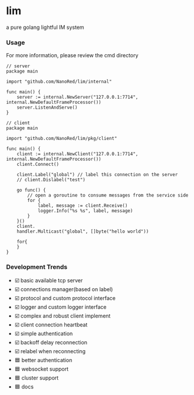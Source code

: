 # lim
a pure golang lightful IM system
### Usage
For more information, please review the cmd directory
```golang
// server
package main

import "github.com/NanoRed/lim/internal"

func main() {
    server := internal.NewServer("127.0.0.1:7714", internal.NewDefaultFrameProcessor())
	server.ListenAndServe()
}
```
```golang
// client
package main

import "github.com/NanoRed/lim/pkg/client"

func main() {
    client := internal.NewClient("127.0.0.1:7714", internal.NewDefaultFrameProcessor())
	client.Connect()

	client.Label("global") // label this connection on the server
    // client.Dislabel("test")

    go func() {
        // open a goroutine to consume messages from the service side
        for {
            label, message := client.Receive()
            logger.Info("%s %s", label, message)
		}
    }()
    client.
    handler.Multicast("global", []byte("hello world"))

    for{
    }
}
```
### Development Trends
- ☑️ basic available tcp server
- ☑️ connections manager(based on label)
- ☑️ protocol and custom protocol interface
- ☑️ logger and custom logger interface
- ☑️ complex and robust client implement
- ☑️ client connection heartbeat
- ☑️ simple authentication
- ☑️ backoff delay reconnection
- ☑️ relabel when reconnecting
- 🟦 better authentication
- 🟦 websocket support
- 🟦 cluster support
- 🟦 docs
